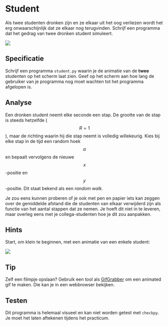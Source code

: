 # Student

Als twee studenten dronken zijn en ze elkaar uit het oog verliezen wordt het erg onwaarschijnlijk dat ze elkaar nog terugvinden. Schrijf een programma dat het gedrag van twee dronken student simuleert.

![](AnimationRandomWalkDouble.gif)

## Specificatie

Schrijf een programma `student.py` waarin je de animatie van de **twee** studenten op het scherm laat zien. Geef op het scherm aan hoe lang de gebruiker van je programma nog moet wachten tot het
programma afgelopen is.

## Analyse

Een dronken student neemt elke seconde een stap. De grootte van de stap is steeds hetzelfde ($$R = 1$$), maar de richting waarin hij die stap neemt is volledig willekeurig. Kies bij elke stap in de tijd een random hoek $$\alpha$$ en bepaalt vervolgens de nieuwe $$x$$-positie en $$y$$-positie. Dit staat bekend als een *random walk*.

Je zou eens kunnen proberen of je ook met pen en papier iets kan zeggen over de gemiddelde afstand die de studenten van elkaar verwijderd zijn als functie van het aantal stappen dat ze nemen. Je hoeft dit niet in te leveren, maar overleg eens met je collega-studenten hoe je dit zou aanpakken.


## Hints

Start, om klein te beginnen, met een animatie van een enkele student:

![](AnimationRandomWalk.gif)

## Tip

Zelf een filmpje opslaan? Gebruik een tool als [GifGrabber](http://www.gifgrabber.com) om een animated gif te maken. Die kan je in een webbrowser bekijken.

## Testen

Dit programma is helemaal visueel en kan niet worden getest met `checkpy`. Je moet het laten aftekenen tijdens het practicum.
